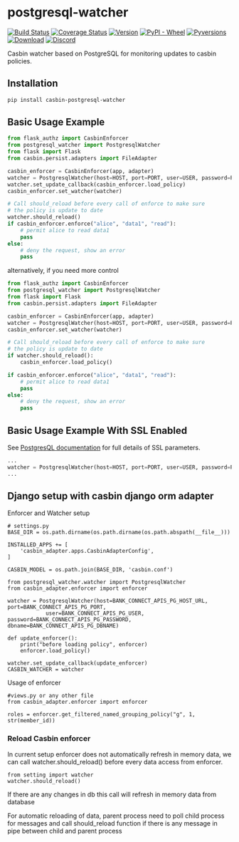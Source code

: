 # postgresql-watcher

[![Build Status](https://github.com/pycasbin/postgresql-watcher/actions/workflows/release.yml/badge.svg)](https://github.com/pycasbin/postgresql-watcher/actions/workflows/release.yml)
[![Coverage Status](https://coveralls.io/repos/github/pycasbin/postgresql-watcher/badge.svg)](https://coveralls.io/github/pycasbin/postgresql-watcher)
[![Version](https://img.shields.io/pypi/v/casbin-postgresql-watcher.svg)](https://pypi.org/project/casbin-postgresql-watcher/)
[![PyPI - Wheel](https://img.shields.io/pypi/wheel/casbin-postgresql-watcher.svg)](https://pypi.org/project/casbin-postgresql-watcher/)
[![Pyversions](https://img.shields.io/pypi/pyversions/casbin-postgresql-watcher.svg)](https://pypi.org/project/casbin-postgresql-watcher/)
[![Download](https://img.shields.io/pypi/dm/casbin-postgresql-watcher.svg)](https://pypi.org/project/casbin-postgresql-watcher/)
[![Discord](https://img.shields.io/discord/1022748306096537660?logo=discord&label=discord&color=5865F2)](https://discord.gg/S5UjpzGZjN)

Casbin watcher based on PostgreSQL for monitoring updates to casbin policies.

## Installation
```bash
pip install casbin-postgresql-watcher
```

## Basic Usage Example

```python
from flask_authz import CasbinEnforcer
from postgresql_watcher import PostgresqlWatcher
from flask import Flask
from casbin.persist.adapters import FileAdapter

casbin_enforcer = CasbinEnforcer(app, adapter)
watcher = PostgresqlWatcher(host=HOST, port=PORT, user=USER, password=PASSWORD, dbname=DBNAME)
watcher.set_update_callback(casbin_enforcer.load_policy)
casbin_enforcer.set_watcher(watcher)

# Call should_reload before every call of enforce to make sure
# the policy is update to date
watcher.should_reload()
if casbin_enforcer.enforce("alice", "data1", "read"):
    # permit alice to read data1
    pass
else:
    # deny the request, show an error
    pass
```

alternatively, if you need more control

```python
from flask_authz import CasbinEnforcer
from postgresql_watcher import PostgresqlWatcher
from flask import Flask
from casbin.persist.adapters import FileAdapter

casbin_enforcer = CasbinEnforcer(app, adapter)
watcher = PostgresqlWatcher(host=HOST, port=PORT, user=USER, password=PASSWORD, dbname=DBNAME)
casbin_enforcer.set_watcher(watcher)

# Call should_reload before every call of enforce to make sure
# the policy is update to date
if watcher.should_reload():
    casbin_enforcer.load_policy()

if casbin_enforcer.enforce("alice", "data1", "read"):
    # permit alice to read data1
    pass
else:
    # deny the request, show an error
    pass
```

## Basic Usage Example With SSL Enabled

See [PostgresQL documentation](https://www.postgresql.org/docs/current/libpq-connect.html#LIBPQ-PARAMKEYWORDS) for full details of SSL parameters.

```python
...
watcher = PostgresqlWatcher(host=HOST, port=PORT, user=USER, password=PASSWORD, dbname=DBNAME, sslmode="verify_full", sslcert=SSLCERT, sslrootcert=SSLROOTCERT, sslkey=SSLKEY)
...
```


## Django setup with casbin django orm adapter

Enforcer and Watcher setup
```
# settings.py
BASE_DIR = os.path.dirname(os.path.dirname(os.path.abspath(__file__)))

INSTALLED_APPS += [
    'casbin_adapter.apps.CasbinAdapterConfig',
]

CASBIN_MODEL = os.path.join(BASE_DIR, 'casbin.conf')

from postgresql_watcher.watcher import PostgresqlWatcher
from casbin_adapter.enforcer import enforcer

watcher = PostgresqlWatcher(host=BANK_CONNECT_APIS_PG_HOST_URL, port=BANK_CONNECT_APIS_PG_PORT,
            user=BANK_CONNECT_APIS_PG_USER, password=BANK_CONNECT_APIS_PG_PASSWORD, dbname=BANK_CONNECT_APIS_PG_DBNAME)

def update_enforcer():
    print("before loading policy", enforcer)
    enforcer.load_policy()

watcher.set_update_callback(update_enforcer)
CASBIN_WATCHER = watcher
```

Usage of enforcer

```
#views.py or any other file
from casbin_adapter.enforcer import enforcer

roles = enforcer.get_filtered_named_grouping_policy("g", 1, str(member_id))
```

### Reload Casbin enforcer
In current setup enforcer does not automatically refresh in memory data, we can call watcher.should_reload() before every data access from enforcer.
```
from setting import watcher 
watcher.should_reload()
```
If there are any changes in db this call will refresh in memory data from database

For automatic reloading of data, parent process need to poll child process for messages and call should_reload function if there is any message in pipe between child and parent process